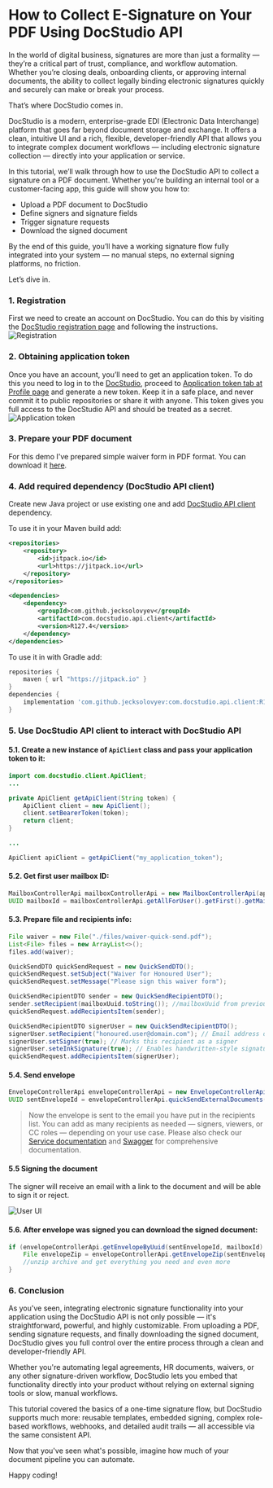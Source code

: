 # How to Collect E-Signature on Your PDF Using DocStudio API

In the world of digital business, signatures are more than just a formality — they’re a critical part of trust,
compliance, and workflow automation. Whether you’re closing deals, onboarding clients, or approving internal documents,
the ability to collect legally binding electronic signatures quickly and securely can make or break your process.

That’s where DocStudio comes in.

DocStudio is a modern, enterprise-grade EDI (Electronic Data Interchange) platform that goes far beyond document storage
and exchange. It offers a clean, intuitive UI and a rich, flexible, developer-friendly API that allows you to integrate complex document
workflows — including electronic signature collection — directly into your application or service.

In this tutorial, we’ll walk through how to use the DocStudio API to collect a signature on a PDF document. Whether
you're building an internal tool or a customer-facing app, this guide will show you how to:

- Upload a PDF document to DocStudio
- Define signers and signature fields
- Trigger signature requests
- Download the signed document

By the end of this guide, you’ll have a working signature flow fully integrated into your system — no manual steps, no
external signing platforms, no friction.

Let’s dive in.

### 1. Registration
First we need to create an account on DocStudio. You can do this by visiting
the [DocStudio registration page](https://app.docstudio.com/auth/registration) and following the instructions.
![Registration](./images/registration.png "Registration")

### 2. Obtaining application token
Once you have an account, you’ll need to get an application token. To do this you need to log in to
the [DocStudio](https://app.docstudio.com/), proceed
to [Application token tab at Profile page](https://app.docstudio.com/profile?activeTab=application-tokens) and generate
a new token. Keep it in a safe place, and never commit it to public repositories or share it with anyone. This token gives you
full access to the DocStudio API and should be treated as a secret.
![Application token](./images/token.png "Application token")

### 3. Prepare your PDF document
For this demo I've prepared simple waiver form in PDF format. You can download it [here](./files/waiver-quick-send.pdf).

### 4. Add required dependency (DocStudio API client)
Create new Java project or use existing one and
add [DocStudio API client](https://github.com/jecksolovyev/com.docstudio.api.client) dependency.

To use it in your Maven build add:

```xml
<repositories>
    <repository>
        <id>jitpack.io</id>
        <url>https://jitpack.io</url>
    </repository>
</repositories>

<dependencies>
    <dependency>
        <groupId>com.github.jecksolovyev</groupId>
        <artifactId>com.docstudio.api.client</artifactId>
        <version>R127.4</version>
    </dependency>
</dependencies>
```

To use it in with Gradle add:

```groovy
repositories {
    maven { url "https://jitpack.io" }
}
dependencies {
    implementation 'com.github.jecksolovyev:com.docstudio.api.client:R127.4'
}
```

### 5. Use DocStudio API client to interact with DocStudio API
#### 5.1. Create a new instance of `ApiClient` class and pass your application token to it:
```java
import com.docstudio.client.ApiClient;
...

private ApiClient getApiClient(String token) {
    ApiClient client = new ApiClient();
    client.setBearerToken(token);
    return client;
}

...

ApiClient apiClient = getApiClient("my_application_token");
```

#### 5.2. Get first user mailbox ID:
```java
MailboxControllerApi mailboxControllerApi = new MailboxControllerApi(apiClient);
UUID mailboxId = mailboxControllerApi.getAllForUser().getFirst().getMailboxUuid();
```

#### 5.3. Prepare file and recipients info:
```java
File waiver = new File("./files/waiver-quick-send.pdf");
List<File> files = new ArrayList<>();
files.add(waiver);

QuickSendDTO quickSendRequest = new QuickSendDTO();
quickSendRequest.setSubject("Waiver for Honoured User");
quickSendRequest.setMessage("Please sign this waiver form");

QuickSendRecipientDTO sender = new QuickSendRecipientDTO();
sender.setRecipient(mailboxUuid.toString()); //mailboxUuid from previous step
quickSendRequest.addRecipientsItem(sender);

QuickSendRecipientDTO signerUser = new QuickSendRecipientDTO();
signerUser.setRecipient("honoured.user@domain.com"); // Email address of the signer
signerUser.setSigner(true); // Marks this recipient as a signer
signerUser.seteInkSignature(true); // Enables handwritten-style signature input
quickSendRequest.addRecipientsItem(signerUser);
```

#### 5.4. Send envelope
```java
EnvelopeControllerApi envelopeControllerApi = new EnvelopeControllerApi(apiClient);
UUID sentEnvelopeId = envelopeControllerApi.quickSendExternalDocuments(mailboxUuid, files, quickSendRequest).getUuid();
```

> Now the envelope is sent to the email you have put in the recipients list. You can add as many recipients as needed — signers, viewers, or CC roles — depending on your use case. Please also check our [Service documentation](https://docs.docstudio.com/) and [Swagger](https://api.docstudio.com/swagger-ui/index.html) for comprehensive documentation. 

#### 5.5 Signing the document
The signer will receive an email with a link to the document and will be able to sign it or reject.

![User UI](./images/vertical_collage.png "User UI/UX")

#### 5.6. After envelope was signed you can download the signed document:
```java
if (envelopeControllerApi.getEnvelopeByUuid(sentEnvelopeId, mailboxId).getEnvelope().getStatus().equals(EnvGetDTO.StatusEnum.COMPLETED)) {
    File envelopeZip = envelopeControllerApi.getEnvelopeZip(sentEnvelopeId, mailboxUuid, null, null, null);
    //unzip archive and get everything you need and even more
}
``` 

### 6. Conclusion
As you've seen, integrating electronic signature functionality into your application using the DocStudio API is not only possible — it's straightforward, powerful, and highly customizable. From uploading a PDF, sending signature requests, and finally downloading the signed document, DocStudio gives you full control over the entire process through a clean and developer-friendly API.

Whether you're automating legal agreements, HR documents, waivers, or any other signature-driven workflow, DocStudio lets you embed that functionality directly into your product without relying on external signing tools or slow, manual workflows.

This tutorial covered the basics of a one-time signature flow, but DocStudio supports much more: reusable templates, embedded signing, complex role-based workflows, webhooks, and detailed audit trails — all accessible via the same consistent API.

Now that you've seen what's possible, imagine how much of your document pipeline you can automate.

Happy coding!